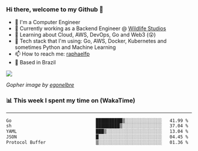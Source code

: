 ### Hi there, welcome to my Github 👋

- 📖 I'm a Computer Engineer
- 🔭 Currently working as a Backend Engineer @ [Wildlife Studios](https://wildlifestudios.com/)
- 🌱 Learning about Cloud, AWS, DevOps, Go and Web3 (😲)
- 🚀 Tech stack that I'm using: Go, AWS, Docker, Kubernetes and sometimes Python and Machine Learning
- 📫 How to reach me: [raphaelfp](https://linkedin.com/in/raphaelfp)
- 🏡 Based in Brazil

![](https://github.com/raphaelfp/gophers/blob/master/.thumb/animation/morning-coffee-3x.gif)

*Gopher image by [egonelbre](https://github.com/egonelbre/)*

### 📊 This week I spent my time on (WakaTime)

---

<!--START_SECTION:waka-->

```txt
Go                                ██████████▒░░░░░░░░░░░░░░   41.99 %
sh                                █████████▒░░░░░░░░░░░░░░░   37.04 %
YAML                              ███▒░░░░░░░░░░░░░░░░░░░░░   13.04 %
JSON                              █░░░░░░░░░░░░░░░░░░░░░░░░   04.45 %
Protocol Buffer                   ▒░░░░░░░░░░░░░░░░░░░░░░░░   01.36 %
```

<!--END_SECTION:waka-->
